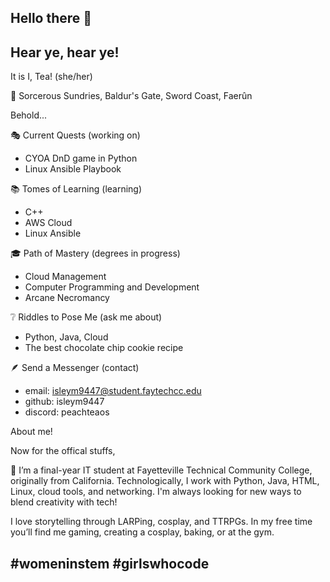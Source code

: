 ## Hello there 👋

## Hear ye, hear ye!

It is I, Tea! (she/her)

📍 Sorcerous Sundries, Baldur's Gate, Sword Coast, Faerûn

Behold...

🎭 Current Quests (working on)
- CYOA DnD game in Python
- Linux Ansible Playbook


📚 Tomes of Learning (learning)
- C++
- AWS Cloud
- Linux Ansible

🎓 Path of Mastery (degrees in progress)
- Cloud Management
- Computer Programming and Development
- Arcane Necromancy

❔ Riddles to Pose Me (ask me about)
- Python, Java, Cloud
- The best chocolate chip cookie recipe

🪶 Send a Messenger (contact)
- email: isleym9447@student.faytechcc.edu
- github: isleym9447
- discord: peachteaos

About me! 

Now for the offical stuffs, 

👋 I’m a final-year IT student at Fayetteville Technical Community College, originally from California. Technologically, I work with Python, Java, HTML, Linux, cloud tools, and networking.
I'm always looking for new ways to blend creativity with tech!


I love storytelling through LARPing, cosplay, and TTRPGs. In my free time you’ll find me gaming, creating a cosplay, baking, or at the gym. 


## #womeninstem #girlswhocode ##







<!--
**isleym9447/isleym9447** is a ✨ _special_ ✨ repository because its `README.md` (this file) appears on your GitHub profile.

Here are some ideas to get you started:

- 🔭 I’m currently working on ...
- 🌱 I’m currently learning ...
- 👯 I’m looking to collaborate on ...
- 🤔 I’m looking for help with ...
- 💬 Ask me about ...
- 📫 How to reach me: ...
- 😄 Pronouns: ...
- ⚡ Fun fact: ...
-->










